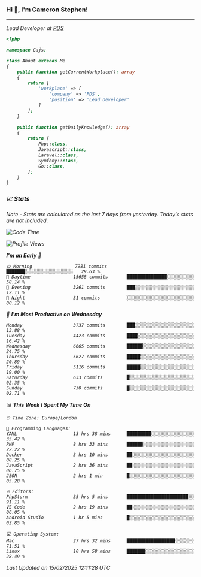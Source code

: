 ### Hi 👋, I'm Cameron Stephen!
<hr>
<p><em>Lead Developer at <a href="https://prindatasolutions.co.uk">PDS</a></p>


```php
<?php

namespace Cajs;

class About extends Me
{
    public function getCurrentWorkplace(): array
    {
        return [
            'workplace' => [
                'company' => 'PDS',
                'position' => 'Lead Developer'
            ]
        ];
    }

    public function getDailyKnowledge(): array
    {
        return [
            Php::class,
            Javascript::class,
            Laravel::class,
            Symfony::class,
            Go::class,
        ];
    }
}
```

### 📈 Stats
<p><em>Note - Stats are calculated as the last 7 days from yesterday. Today's stats are not included.</em></p>


<!--START_SECTION:waka-->
![Code Time](http://img.shields.io/badge/Code%20Time-4%2C322%20hrs%2030%20mins-blue)

![Profile Views](http://img.shields.io/badge/Profile%20Views-3-blue)

**I'm an Early 🐤** 

```text
🌞 Morning                7981 commits        ███████░░░░░░░░░░░░░░░░░░   29.63 % 
🌆 Daytime                15658 commits       ███████████████░░░░░░░░░░   58.14 % 
🌃 Evening                3261 commits        ███░░░░░░░░░░░░░░░░░░░░░░   12.11 % 
🌙 Night                  31 commits          ░░░░░░░░░░░░░░░░░░░░░░░░░   00.12 % 
```
📅 **I'm Most Productive on Wednesday** 

```text
Monday                   3737 commits        ███░░░░░░░░░░░░░░░░░░░░░░   13.88 % 
Tuesday                  4423 commits        ████░░░░░░░░░░░░░░░░░░░░░   16.42 % 
Wednesday                6665 commits        ██████░░░░░░░░░░░░░░░░░░░   24.75 % 
Thursday                 5627 commits        █████░░░░░░░░░░░░░░░░░░░░   20.89 % 
Friday                   5116 commits        █████░░░░░░░░░░░░░░░░░░░░   19.00 % 
Saturday                 633 commits         █░░░░░░░░░░░░░░░░░░░░░░░░   02.35 % 
Sunday                   730 commits         █░░░░░░░░░░░░░░░░░░░░░░░░   02.71 % 
```


📊 **This Week I Spent My Time On** 

```text
🕑︎ Time Zone: Europe/London

💬 Programming Languages: 
YAML                     13 hrs 38 mins      █████████░░░░░░░░░░░░░░░░   35.42 % 
PHP                      8 hrs 33 mins       ██████░░░░░░░░░░░░░░░░░░░   22.22 % 
Docker                   3 hrs 10 mins       ██░░░░░░░░░░░░░░░░░░░░░░░   08.25 % 
JavaScript               2 hrs 36 mins       ██░░░░░░░░░░░░░░░░░░░░░░░   06.75 % 
JSON                     2 hrs 1 min         █░░░░░░░░░░░░░░░░░░░░░░░░   05.28 % 

🔥 Editors: 
PhpStorm                 35 hrs 5 mins       ███████████████████████░░   91.11 % 
VS Code                  2 hrs 19 mins       ██░░░░░░░░░░░░░░░░░░░░░░░   06.05 % 
Android Studio           1 hr 5 mins         █░░░░░░░░░░░░░░░░░░░░░░░░   02.85 % 

💻 Operating System: 
Mac                      27 hrs 32 mins      ██████████████████░░░░░░░   71.51 % 
Linux                    10 hrs 58 mins      ███████░░░░░░░░░░░░░░░░░░   28.49 % 
```


 Last Updated on 15/02/2025 12:11:28 UTC
<!--END_SECTION:waka-->

